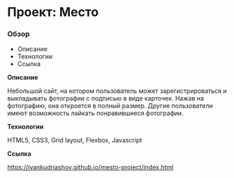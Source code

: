 # Проект: Место

### Обзор

* Описание
* Технологии
* Ссылка

**Описание**

Небольшой сайт, на котором пользователь может зарегистрироваться и выкладывать фотографии с подписью в виде карточек. Нажав на фотографию, она откроется в полный размер. Другие пользователи имеют возможность лайкать понравившиеся фотографии.

**Технологии**

HTML5, CSS3, Grid layout, Flexbox, Javascript

**Ссылка**

https://ivankudriashov.github.io/mesto-project/index.html
